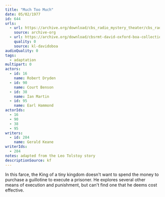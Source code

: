 ```yaml
---
title: "Much Too Much"
date: 05/02/1977
id: 644
urls: 
  - url: https://archive.org/download/cbs_radio_mystery_theater/cbs_radio_mystery_theater-0601-0650.zip/cbs_radio_mystery_theater-0601-0650%2Fcbsrmt_0644_much_too_much.mp3
    source: archive-org
  - url: https://archive.org/download/cbsrmt-david-oxford-boa-collection/CBSRMT-770502-0644-Much-Too-Much-(128-48)_WBBM-JE-{BoA}.mp3
    quality: 0
    source: kl-davidoboa
audioQuality: 0
tags: 
  - adaptation
multipart: 0
actors:  
  - id: 16
    name: Robert Dryden  
  - id: 90
    name: Court Benson  
  - id: 38
    name: Ian Martin  
  - id: 95
    name: Earl Hammond
actorIds:  
  - 16  
  - 90  
  - 38  
  - 95
writers:  
  - id: 284
    name: Gerald Keane
writerIds:  
  - 284
notes: adapted from the Leo Tolstoy story
descriptionSource: kf
---
```

In this farce, the King of a tiny kingdom doesn't want to spend the money to purchase a guillotine to execute a prisoner. He explores several other means of execution and punishment, but can't find one that he deems cost effective.